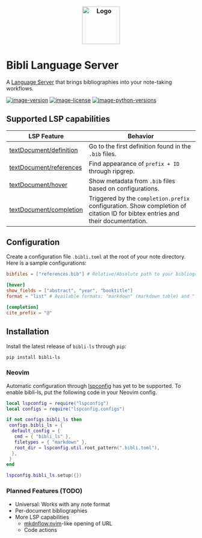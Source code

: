 <h3 align="center">
 <img src="https://raw.githubusercontent.com/kha-dinh/bibli-ls/main/docs/logo.jpeg" width="100" alt="Logo"/><br/>
</h3>

# Bibli Language Server

A [Language Server](https://microsoft.github.io/language-server-protocol/) that brings bibliographies into your note-taking workflows.

[![image-version](https://img.shields.io/pypi/v/bibli-ls.svg)](https://python.org/pypi/bibli-ls)
[![image-license](https://img.shields.io/pypi/l/bibli-ls.svg)](https://python.org/pypi/bibli-ls)
[![image-python-versions](https://img.shields.io/badge/python->=3.8-blue)](https://python.org/pypi/bibli-ls)

## Supported LSP capabilities

| LSP Feature                                                                                                                                    | Behavior                                                                                                                                  |
| ---------------------------------------------------------------------------------------------------------------------------------------------- | ----------------------------------------------------------------------------------------------------------------------------------------- |
| [textDocument/definition](https://microsoft.github.io/language-server-protocol/specifications/lsp/3.17/specification/#textDocument_definition) | Go to the first definition found in the `.bib` files.                                                                                     |
| [textDocument/references](https://microsoft.github.io/language-server-protocol/specifications/lsp/3.17/specification/#textDocument_references) | Find appearance of `prefix + ID` through ripgrep.                                                                                         |
| [textDocument/hover](https://microsoft.github.io/language-server-protocol/specifications/lsp/3.17/specification/#textDocument_hover)           | Show metadata from `.bib` files based on configurations.                                                                                  |
| [textDocument/completion](https://microsoft.github.io/language-server-protocol/specifications/lsp/3.17/specification/#textDocument_completion) | Triggered by the `completion.prefix` configuration. Show completion of citation ID for bibtex entries and their documentation. |

## Configuration

Create a configuration file `.bibli.toml` at the root of your note directory. Here is a sample configurations:

```toml
bibfiles = ["references.bib"] # Relative/Absolute path to your bibliographies

[hover]
show_fields = ["abstract", "year", "booktitle"]
format = "list" # Available formats: "markdown" (markdown table) and "list" (markdown list)

[completion]
cite_prefix = "@"
```

## Installation

Install the latest release of `bibli-ls` through `pip`:

```bash
pip install bibli-ls
```

### Neovim

Automatic configuration through [lspconfig]() has yet to be supported. To enable bibli-ls, put the following code in your Neovim config.

```lua
local lspconfig = require("lspconfig")
local configs = require("lspconfig.configs")

if not configs.bibli_ls then
 configs.bibli_ls = {
  default_config = {
   cmd = { "bibli_ls" },
   filetypes = { "markdown" },
   root_dir = lspconfig.util.root_pattern(".bibli.toml"),
  },
 }
end

lspconfig.bibli_ls.setup({})
```

### Planned Features (TODO)

- Universal: Works with any note format
- Per-document bibliographies
- More LSP capabilities
  - [mkdnflow.nvim](https://github.com/jakewvincent/mkdnflow.nvim)-like opening of URL
  - Code actions
